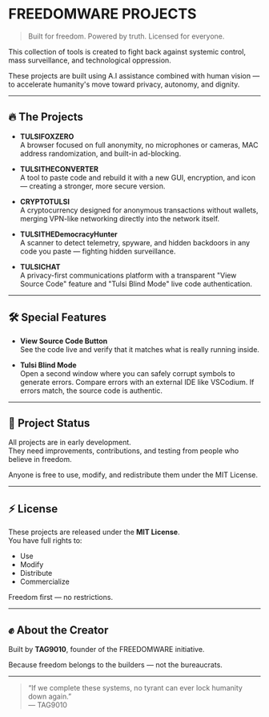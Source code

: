 # FREEDOMWARE PROJECTS

> Built for freedom. Powered by truth. Licensed for everyone.

This collection of tools is created to fight back against systemic control, mass surveillance, and technological oppression.

These projects are built using A.I assistance combined with human vision — to accelerate humanity's move toward privacy, autonomy, and dignity.

---

## 🔥 The Projects

- **TULSIFOXZERO**  
  A browser focused on full anonymity, no microphones or cameras, MAC address randomization, and built-in ad-blocking.

- **TULSITHECONVERTER**  
  A tool to paste code and rebuild it with a new GUI, encryption, and icon — creating a stronger, more secure version.

- **CRYPTOTULSI**  
  A cryptocurrency designed for anonymous transactions without wallets, merging VPN-like networking directly into the network itself.

- **TULSITHEDemocracyHunter**  
  A scanner to detect telemetry, spyware, and hidden backdoors in any code you paste — fighting hidden surveillance.

- **TULSICHAT**  
  A privacy-first communications platform with a transparent \"View Source Code\" feature and \"Tulsi Blind Mode\" live code authentication.

---

## 🛠️ Special Features

- **View Source Code Button**  
  See the code live and verify that it matches what is really running inside.

- **Tulsi Blind Mode**  
  Open a second window where you can safely corrupt symbols to generate errors. Compare errors with an external IDE like VSCodium. If errors match, the source code is authentic.

---

## 🚀 Project Status

All projects are in early development.  
They need improvements, contributions, and testing from people who believe in freedom.

Anyone is free to use, modify, and redistribute them under the MIT License.

---

## ⚡ License

These projects are released under the **MIT License**.  
You have full rights to:
- Use
- Modify
- Distribute
- Commercialize

Freedom first — no restrictions.

---

## ✊ About the Creator

Built by **TAG9010**, founder of the FREEDOMWARE initiative.

Because freedom belongs to the builders — not the bureaucrats.

---

> “If we complete these systems, no tyrant can ever lock humanity down again.”  
> — TAG9010
